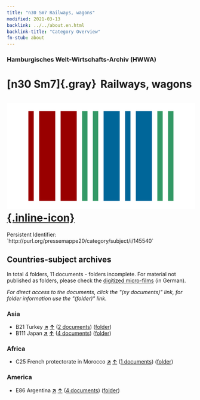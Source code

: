 ```yaml
---
title: "n30 Sm7 Railways, wagons"
modified: 2021-03-13
backlink: ../../about.en.html
backlink-title: "Category Overview"
fn-stub: about
---
```


### Hamburgisches Welt-Wirtschafts-Archiv (HWWA)

# [n30 Sm7]{.gray}&#8201; Railways, wagons &#160; [![Wikidata](/images/Wikidata-logo.svg "Wikidata"){.inline-icon}](http://www.wikidata.org/entity/Q104711132)

<div class="hint">Persistent Identifier: `http://purl.org/pressemappe20/category/subject/i/145540`</div>







## Countries-subject archives





In total 4 folders, 11 documents - folders incomplete.
For material not published as folders, please check the [digitized micro-films](/film/h1_sh.de.html) (in German).

_For direct access to the documents, click the "(xy documents)" link, for folder information use the "(folder)" link._



### Asia

- B21 Turkey [**&nearr;**](../../../geo/i/141111/about.en.html "Turkey (all folders)") [**&uarr;**](../../../geo/about.en.html#B21 "Country category system") (<a href="https://pm20.zbw.eu/iiifview/folder/sh/141111,145540" title="about: Turkey : Railways, wagons" target="_blank">2 documents</a>) ([folder](../../../../folder/sh/1411xx/141111/1455xx/145540/about.en.html))
- B111 Japan [**&nearr;**](../../../geo/i/141272/about.en.html "Japan (all folders)") [**&uarr;**](../../../geo/about.en.html#B111 "Country category system") (<a href="https://pm20.zbw.eu/iiifview/folder/sh/141272,145540" title="about: Japan : Railways, wagons" target="_blank">4 documents</a>) ([folder](../../../../folder/sh/1412xx/141272/1455xx/145540/about.en.html))

### Africa

- C25 French protectorate in Morocco [**&nearr;**](../../../geo/i/141358/about.en.html "French protectorate in Morocco (all folders)") [**&uarr;**](../../../geo/about.en.html#C25 "Country category system") (<a href="https://pm20.zbw.eu/iiifview/folder/sh/141358,145540" title="about: French protectorate in Morocco : Railways, wagons" target="_blank">1 documents</a>) ([folder](../../../../folder/sh/1413xx/141358/1455xx/145540/about.en.html))

### America

- E86 Argentina [**&nearr;**](../../../geo/i/141692/about.en.html "Argentina (all folders)") [**&uarr;**](../../../geo/about.en.html#E86 "Country category system") (<a href="https://pm20.zbw.eu/iiifview/folder/sh/141692,145540" title="about: Argentina : Railways, wagons" target="_blank">4 documents</a>) ([folder](../../../../folder/sh/1416xx/141692/1455xx/145540/about.en.html))








